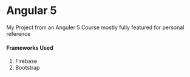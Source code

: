 # Angular 5

My Project from an Anguler 5 Course mostly fully featured for personal reference
 
#### Frameworks Used
1. Firebase
2. Bootstrap